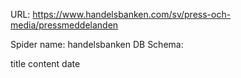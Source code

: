 URL: https://www.handelsbanken.com/sv/press-och-media/pressmeddelanden

Spider name: handelsbanken
DB Schema:

title
content
date